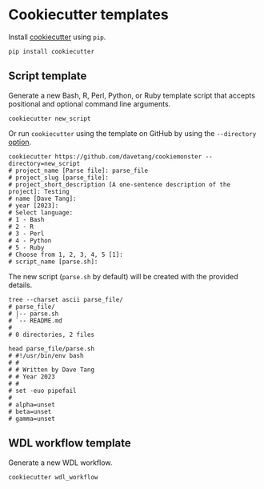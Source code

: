# Cookiecutter templates

Install [cookiecutter](https://cookiecutter.readthedocs.io/en/latest/) using `pip`.

```console
pip install cookiecutter
```

## Script template

Generate a new Bash, R, Perl, Python, or Ruby template script that accepts
positional and optional command line arguments.

```console
cookiecutter new_script
```

Or run `cookiecutter` using the template on GitHub by using the `--directory`
[option](https://cookiecutter.readthedocs.io/en/latest/advanced/directories.html).

```console
cookiecutter https://github.com/davetang/cookiemonster --directory=new_script
# project_name [Parse file]: parse_file
# project_slug [parse_file]:
# project_short_description [A one-sentence description of the project]: Testing
# name [Dave Tang]:
# year [2023]:
# Select language:
# 1 - Bash
# 2 - R
# 3 - Perl
# 4 - Python
# 5 - Ruby
# Choose from 1, 2, 3, 4, 5 [1]:
# script_name [parse.sh]:
```

The new script (`parse.sh` by default) will be created with the provided
details.

```console
tree --charset ascii parse_file/
# parse_file/
# |-- parse.sh
# `-- README.md
# 
# 0 directories, 2 files

head parse_file/parse.sh
# #!/usr/bin/env bash
# #
# # Written by Dave Tang
# # Year 2023
# #
# set -euo pipefail
# 
# alpha=unset
# beta=unset
# gamma=unset
```

## WDL workflow template

Generate a new WDL workflow.

```console
cookiecutter wdl_workflow
```
